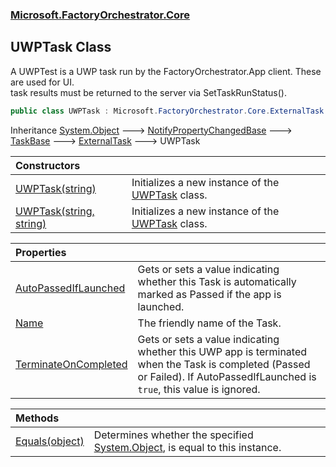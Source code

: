 ### [Microsoft.FactoryOrchestrator.Core](Microsoft_FactoryOrchestrator_Core.md 'Microsoft.FactoryOrchestrator.Core')
## UWPTask Class
A UWPTest is a UWP task run by the FactoryOrchestrator.App client. These are used for UI.  
task results must be returned to the server via SetTaskRunStatus().  
```csharp
public class UWPTask : Microsoft.FactoryOrchestrator.Core.ExternalTask
```

Inheritance [System.Object](https://docs.microsoft.com/en-us/dotnet/api/System.Object 'System.Object') &#129106; [NotifyPropertyChangedBase](Microsoft_FactoryOrchestrator_Core_NotifyPropertyChangedBase.md 'Microsoft.FactoryOrchestrator.Core.NotifyPropertyChangedBase') &#129106; [TaskBase](Microsoft_FactoryOrchestrator_Core_TaskBase.md 'Microsoft.FactoryOrchestrator.Core.TaskBase') &#129106; [ExternalTask](Microsoft_FactoryOrchestrator_Core_ExternalTask.md 'Microsoft.FactoryOrchestrator.Core.ExternalTask') &#129106; UWPTask  

| Constructors | |
| :--- | :--- |
| [UWPTask(string)](Microsoft_FactoryOrchestrator_Core_UWPTask_UWPTask(string).md 'Microsoft.FactoryOrchestrator.Core.UWPTask.UWPTask(string)') | Initializes a new instance of the [UWPTask](Microsoft_FactoryOrchestrator_Core_UWPTask.md 'Microsoft.FactoryOrchestrator.Core.UWPTask') class.<br/> |
| [UWPTask(string, string)](Microsoft_FactoryOrchestrator_Core_UWPTask_UWPTask(string_string).md 'Microsoft.FactoryOrchestrator.Core.UWPTask.UWPTask(string, string)') | Initializes a new instance of the [UWPTask](Microsoft_FactoryOrchestrator_Core_UWPTask.md 'Microsoft.FactoryOrchestrator.Core.UWPTask') class.<br/> |

| Properties | |
| :--- | :--- |
| [AutoPassedIfLaunched](Microsoft_FactoryOrchestrator_Core_UWPTask_AutoPassedIfLaunched.md 'Microsoft.FactoryOrchestrator.Core.UWPTask.AutoPassedIfLaunched') | Gets or sets a value indicating whether this Task is automatically marked as Passed if the app is launched.<br/> |
| [Name](Microsoft_FactoryOrchestrator_Core_UWPTask_Name.md 'Microsoft.FactoryOrchestrator.Core.UWPTask.Name') | The friendly name of the Task.<br/> |
| [TerminateOnCompleted](Microsoft_FactoryOrchestrator_Core_UWPTask_TerminateOnCompleted.md 'Microsoft.FactoryOrchestrator.Core.UWPTask.TerminateOnCompleted') | Gets or sets a value indicating whether this UWP app is terminated when the Task is completed (Passed or Failed). If AutoPassedIfLaunched is `true`, this value is ignored.<br/> |

| Methods | |
| :--- | :--- |
| [Equals(object)](Microsoft_FactoryOrchestrator_Core_UWPTask_Equals(object).md 'Microsoft.FactoryOrchestrator.Core.UWPTask.Equals(object)') | Determines whether the specified [System.Object](https://docs.microsoft.com/en-us/dotnet/api/System.Object 'System.Object'), is equal to this instance.<br/> |
